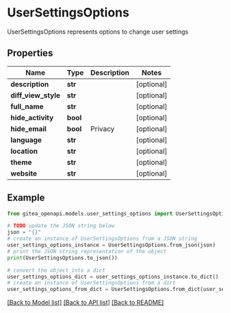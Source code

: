 # UserSettingsOptions

UserSettingsOptions represents options to change user settings

## Properties

Name | Type | Description | Notes
------------ | ------------- | ------------- | -------------
**description** | **str** |  | [optional] 
**diff_view_style** | **str** |  | [optional] 
**full_name** | **str** |  | [optional] 
**hide_activity** | **bool** |  | [optional] 
**hide_email** | **bool** | Privacy | [optional] 
**language** | **str** |  | [optional] 
**location** | **str** |  | [optional] 
**theme** | **str** |  | [optional] 
**website** | **str** |  | [optional] 

## Example

```python
from gitea_openapi.models.user_settings_options import UserSettingsOptions

# TODO update the JSON string below
json = "{}"
# create an instance of UserSettingsOptions from a JSON string
user_settings_options_instance = UserSettingsOptions.from_json(json)
# print the JSON string representation of the object
print(UserSettingsOptions.to_json())

# convert the object into a dict
user_settings_options_dict = user_settings_options_instance.to_dict()
# create an instance of UserSettingsOptions from a dict
user_settings_options_from_dict = UserSettingsOptions.from_dict(user_settings_options_dict)
```
[[Back to Model list]](../README.md#documentation-for-models) [[Back to API list]](../README.md#documentation-for-api-endpoints) [[Back to README]](../README.md)


